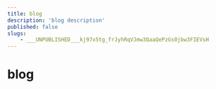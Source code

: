 ```yaml
---
title: blog
description: 'blog description'
published: false
slugs:
    - ___UNPUBLISHED___kj97x5tg_frJyhRqVJmw3QaaQePzGs0jbw3FIEVsH
---
```


# blog
